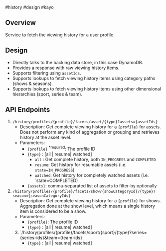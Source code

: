 #history #design #kayo 

## Overview
Service to fetch the viewing history for a user profile.


## Design
- Directly talks to the backing data store, in this case DynamoDB.
- Provides a response with raw viewing history items.
- Supports filtering using `assetIds`.
- Supports lookups to fetch viewing history items using category paths (shows & seasons).
- Supports lookups to fetch viewing history items using other dimensional hierarchies (sport, series & team).


## API Endpoints

1. `/history/profiles/{profile}/facets/asset/{type}?assets={assetIds}`
	- Description: Get complete viewing history for a `{profile}` for assets. Does not perform any kind of aggregation or grouping and retrieves history at the asset level.
	- Parameters:
		- `{profile}` <sup>*required</sup>: The profile ID
		- `{type}` : [all | resume| watched] 
			- `all` : Get complete history, both `IN_PROGRESS` and `COMPLETED`
			- `resume`: Get history for resumable assets (i.e. `state=IN_PROGRESS`)
			- `watched`: Get history for completely watched assets (i.e. `state=COMPLETED)
		- `{assets}`: comma-separated list of assets to filter-by optionally
2.  `/history/profiles/{profile}/facets/show/{showCategoryId}/{type}?season={seasonCategoryIds}`
	- Description: Get complete viewing history for a `{profile}` for shows. Aggregation done at the show level, which means a single history item is considered to be a show. 
	- Parameters:
		- `{profile}`: The profile ID
		- `{type}` : [all | resume| watched]
	3. `/history/profiles/{profile}/facets/sport/{sport}/{type}?series={series-ids}&team={team-ids}
		- `{type}` : [all | resume| watched]